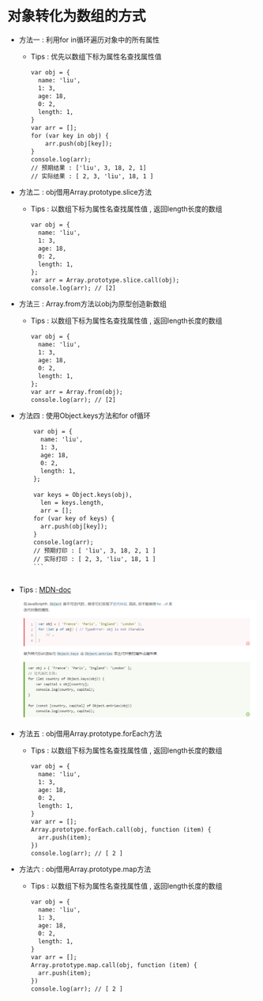 # 对象转化为数组的方式

- 方法一 : 利用for in循环遍历对象中的所有属性
	- Tips : 优先以数组下标为属性名查找属性值
	
		```
		var obj = {
		  name: 'liu',
		  1: 3,
		  age: 18,
		  0: 2,
		  length: 1,
		}
		var arr = [];
		for (var key in obj) {
			arr.push(obj[key]);
		}
		console.log(arr);
		// 预期结果 : ['liu', 3, 18, 2, 1]
		// 实际结果 : [ 2, 3, 'liu', 18, 1 ]
		```

- 方法二 : obj借用Array.prototype.slice方法
	- Tips : 以数组下标为属性名查找属性值 , 返回length长度的数组

		```
		var obj = {
		  name: 'liu',
		  1: 3,
		  age: 18,
		  0: 2,
		  length: 1,
		};
		var arr = Array.prototype.slice.call(obj);
		console.log(arr); // [2]
		```

- 方法三 : Array.from方法以obj为原型创造新数组
	- Tips : 以数组下标为属性名查找属性值 , 返回length长度的数组

		```
		var obj = {
		  name: 'liu',
		  1: 3,
		  age: 18,
		  0: 2,
		  length: 1,
		};
		var arr = Array.from(obj);
		console.log(arr); // [2]
		```

- 方法四 : 使用Object.keys方法和for of循环

	```
		var obj = {
		  name: 'liu',
		  1: 3,
		  age: 18,
		  0: 2,
		  length: 1,
		};
		
		var keys = Object.keys(obj),
		  len = keys.length,
		  arr = [];
		for (var key of keys) {
		  arr.push(obj[key]);
		}
		console.log(arr);
		// 预期打印 : [ 'liu', 3, 18, 2, 1 ]
		// 实际打印 : [ 2, 3, 'liu', 18, 1 ]
		```
		
- Tips : [MDN-doc](https://developer.mozilla.org/zh-CN/docs/Web/JavaScript/Reference/Errors/is_not_iterable)

  ![](./typeError.png)


- 方法五 : obj借用Array.prototype.forEach方法
	- Tips : 以数组下标为属性名查找属性值 , 返回length长度的数组

		```
		var obj = {
		  name: 'liu',
		  1: 3,
		  age: 18,
		  0: 2,
		  length: 1,
		}
		var arr = [];
		Array.prototype.forEach.call(obj, function (item) {
		  arr.push(item);
		})
		console.log(arr); // [ 2 ]
		```

- 方法六 : obj借用Array.prototype.map方法
	- Tips : 以数组下标为属性名查找属性值 , 返回length长度的数组

		```
		var obj = {
		  name: 'liu',
		  1: 3,
		  age: 18,
		  0: 2,
		  length: 1,
		}
		var arr = [];
		Array.prototype.map.call(obj, function (item) {
		  arr.push(item);
		})
		console.log(arr); // [ 2 ]
		```